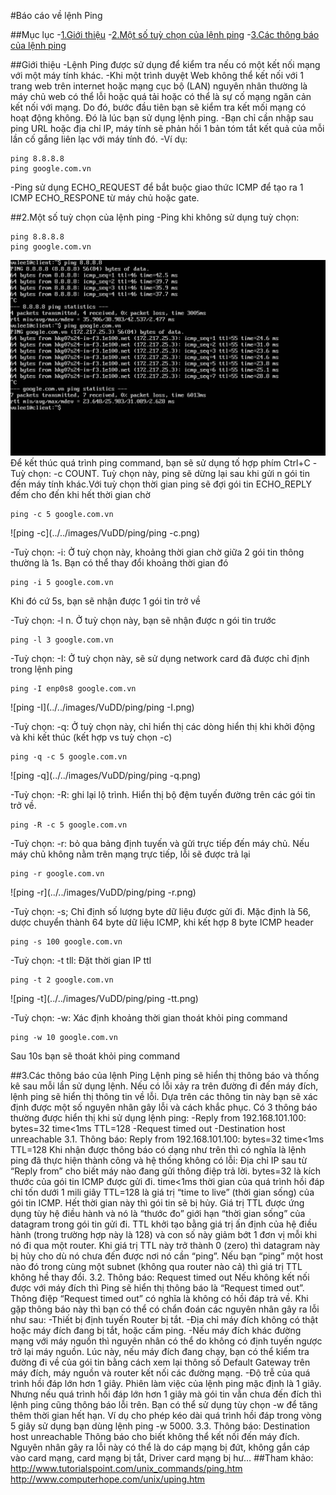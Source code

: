 #Báo cáo về lệnh Ping

##Mục lục
-[1.Giới thiệu](#1)
-[2.Một số tuỳ chọn của lệnh ping](#2)
-[3.Các thông báo của lệnh ping](#3)

<a name='1'></a>
##Giới thiệu
-Lệnh Ping được sử dụng để kiểm tra nếu có một kết nối mạng với một máy tính khác.
-Khi một trình duyệt Web không thể kết nối với 1 trang web trên internet hoặc mạng cục
bộ (LAN) nguyên nhân thường là máy chủ web có thể lỗi hoặc quá tải hoặc có thể là sự cố mạng ngăn
cản kết nối với mạng. Do đó, bước đầu tiên bạn sẽ kiểm tra kết mối mạng có hoạt động không. Đó là
lúc bạn sử dụng lệnh ping.
-Bạn chỉ cần nhập sau ping URL hoặc địa chỉ IP, máy tính sẽ phản hồi 1 bản tóm tắt kết quả của mỗi lần
cố gắng liên lạc với máy tính đó.
-Ví dụ:
   ```
   ping 8.8.8.8
   ping google.com.vn
   ```
-Ping sử dụng ECHO_REQUEST để bắt buộc giao thức ICMP để tạo ra 1 ICMP ECHO_RESPONE từ máy chủ hoặc gate.

<a name='2'></a>
##2.Một số tuỳ chọn của lệnh ping
-Ping khi không sử dụng tuỳ chọn:
   ```
   ping 8.8.8.8
   ping google.com.vn
   ```
   ![ping](../../images/VuDD/ping/ping.png)
   Để kết thúc quá trình ping command, bạn sẽ sử dụng tố hợp phím Ctrl+C
-Tuỳ chọn: -c COUNT. Tuỳ chọn này, ping sẽ dừng lại sau khi gửi n gói tin đến máy tính khác.Với tuỳ chọn thời gian
ping sẽ đợi gói tin ECHO_REPLY đếm cho đến khi hết thời gian chờ
   ```
   ping -c 5 google.com.vn
   ```
   ![ping -c](../../images/VuDD/ping/ping -c.png)


-Tuỳ chọn: -i: Ở tuỳ chọn này, khoảng thời gian chờ giữa 2 gói tin thông thường là 1s. Bạn có thể thay đổi khoảng thời gian đó
   ```
   ping -i 5 google.com.vn
   ```
   Khi đó cứ 5s, bạn sẽ nhận được 1 gói tin trở về


-Tuỳ chọn: -l n. Ở tuỳ chọn này, bạn sẽ nhận được n gói tin trước
   ```
   ping -l 3 google.com.vn
   ```

-Tuỳ chọn: -I: Ở tuỳ chọn này, sẽ sử dụng network card đã được chỉ định trong lệnh ping
   ```
   ping -I enp0s8 google.com.vn
   ```
   ![ping -I](../../images/VuDD/ping/ping -I.png)

-Tuỳ chọn: -q: Ở tuỳ chọn này, chỉ hiển thị các dòng hiển thị khi khởi động và khi kết thúc (kết hợp vs tuỳ chọn -c)
   ```
   ping -q -c 5 google.com.vn
   ```
   ![ping -q](../../images/VuDD/ping/ping -q.png)

-Tuỳ chọn: -R: ghi lại lộ trình. Hiển thị bộ đệm tuyến đường trên các gói tin trở về.
   ```
   ping -R -c 5 google.com.vn
   ```

-Tuỳ chọn: -r: bỏ qua bảng định tuyến và gửi trực tiếp đến máy chủ. Nếu máy chủ không nằm trên mạng trực tiếp, lỗi sẽ được trả lại
   ```
   ping -r google.com.vn
   ```
   ![ping -r](../../images/VuDD/ping/ping -r.png)

-Tuỳ chọn: -s; Chỉ định số lượng byte dữ liệu được gửi đi. Mặc định là 56, dược chuyển thành 64 byte dữ liệu ICMP, khi kết hợp 8 byte ICMP header
   ```
   ping -s 100 google.com.vn
   ```

-Tuỳ chọn: -t tll: Đặt thời gian IP ttl
   ```
   ping -t 2 google.com.vn
   ```
   ![ping -t](../../images/VuDD/ping/ping -tt.png)

-Tuỳ chọn: -w: Xác định khoảng thời gian thoát khỏi ping command
   ```
   ping -w 10 google.com.vn
   ```
   Sau 10s bạn sẽ thoát khỏi ping command

<a name ='3'></a>
##3.Các thông báo của lệnh Ping
Lệnh ping sẽ hiển thị thông báo và thống kê sau mỗi lần sử dụng lệnh. Nếu có lỗi xảy ra trên đường đi đến máy đích, lệnh ping sẽ hiển thị thông tin về lỗi. Dựa trên các thông tin này bạn sẽ xác định được một số nguyên nhân gây lỗi và cách khắc phục.
Có 3 thông báo thường được hiển thị khi sử dụng lệnh ping:
        -Reply from 192.168.101.100: bytes=32 time<1ms TTL=128
        -Request timed out
        -Destination host unreachable
3.1. Thông báo: Reply from 192.168.101.100: bytes=32 time<1ms TTL=128
Khi nhận được thông báo có dạng như trên thì có nghĩa là lệnh ping đã thực hiện thành công và hệ thống không có lỗi:
Địa chỉ IP sau từ “Reply from” cho biết máy nào đang gửi thông điệp trả lời.
bytes=32 là kích thước của gói tin ICMP được gửi đi.
time<1ms thời gian của quá trình hồi đáp chỉ tốn dưới 1 mili giây
TTL=128 là giá trị “time to live” (thời gian sống) của gói tin ICMP. Hết thời gian này thì gói tin sẽ bị hủy.
Giá trị TTL được ứng dụng tùy hệ điều hành và nó là “thước đo” giới hạn “thời gian sống” của datagram trong gói tin gửi đi. TTL khởi tạo bằng giá trị ấn định của hệ điều hành (trong trường hợp này là 128) và con số này giảm bớt 1 đơn vị mỗi khi nó đi qua một router. Khi giá trị TTL này trở thành 0 (zero) thì datagram này bị hủy cho dù nó chưa đến được nơi nó cần “ping”. Nếu bạn “ping” một host nào đó trong cùng một subnet (không qua router nào cả) thì giá trị TTL không hề thay đổi.
3.2. Thông báo: Request timed out
Nếu không kết nối được với máy đích thì Ping sẽ hiển thị thông báo là “Request timed out”.
Thông điệp “Request timed out” có nghĩa là không có hồi đáp trả về. Khi gặp thông báo này thì bạn có thể có chẩn đoán các nguyên nhân gây ra lỗi như sau:
-Thiết bị định tuyến Router bị tắt.
-Địa chỉ máy đích không có thật hoặc máy đích đang bị tắt, hoặc cấm ping.
-Nếu máy đích khác đường mạng với máy nguồn thì nguyên nhân có thể do không có định tuyến ngược trở lại máy nguồn. Lúc này, nếu máy đích đang chạy,
 bạn có thể kiểm tra đường đi về của gói tin bằng cách xem lại thông số Default Gateway trên máy đích, máy nguồn và router kết nối các đường mạng.
-Độ trễ của quá trình hồi đáp lớn hơn 1 giây. Phiên làm việc của lệnh ping mặc định là 1 giây. Nhưng nếu quá trình hồi đáp lớn hơn 1 giây mà gói tin vẫn chưa đến đích thì lệnh ping cũng thông báo lỗi trên. Bạn có thể sử dụng tùy chọn -w để tăng thêm thời gian hết hạn. Ví dụ cho phép kéo dài quá trình hồi đáp trong vòng 5 giây sử dụng bạn dùng lệnh ping -w 5000.
3.3. Thông báo: Destination host unreachable
Thông báo cho biết không thể kết nối đến máy đích. Nguyên nhân gây ra lỗi này có thể là do cáp mạng bị đứt, không gắn cáp vào card mạng, card mạng bị tắt,
Driver card mạng bị hư…
##Tham khảo: http://www.tutorialspoint.com/unix_commands/ping.htm
             http://www.computerhope.com/unix/uping.htm
